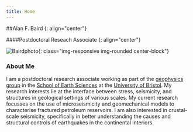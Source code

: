 ```yaml
--- 
title: Home
---
```


##Alan F. Baird
{: align="center"}

####Postdoctoral Reseach Associate
{: align="center"}

![Bairdphoto](/images/bairdphoto.jpg){: class="img-responsive img-rounded center-block"}

### About Me

I am a postdoctoral research associate working as part of the 
[geophysics group](http://www1.gly.bris.ac.uk/geophysics/index.htm) 
in the [School of Earth Sciences](http://www.bristol.ac.uk/earthsciences/) 
at the [University of Bristol](http://www.bristol.ac.uk). My research 
interests lie at the interface between stress, seismicity, and structures 
in geological settings of various scales. My current research focusses 
on the use of microseismicity and geomechanical models to characterise 
fractured petroleum reservoirs. I am also interested in crustal-scale 
seismicity, specifically in better understanding the causes and structural 
controls of earthquakes in the continental interiors.

